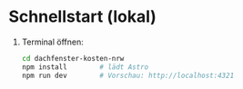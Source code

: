 # Schnellstart (lokal)

1. Terminal öffnen:
   ```bash
   cd dachfenster-kosten-nrw
   npm install        # lädt Astro
   npm run dev        # Vorschau: http://localhost:4321
